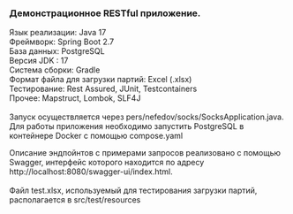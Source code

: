 <h3>Демонстрационное RESTful приложение.</h3>

Язык реализации: Java 17<br>
Фреймворк: Spring Boot 2.7<br>
База данных:  PostgreSQL<br>
Версия JDK : 17<br>
Система сборки: Gradle<br>
Формат файла для загрузки партий: Excel (.xlsx)<br>
Тестирование: Rest Assured, JUnit, Testcontainers<br>
Прочее: Mapstruct, Lombok, SLF4J<br>
 <br> Запуск осуществляется через pers/nefedov/socks/SocksApplication.java. <br>
Для работы приложения необходимо запустить PostgreSQL в контейнере Docker с помощью compose.yaml

Описание эндпойнтов с примерами запросов реализовано с помощью Swagger, интерфейс которого находится по адресу http://localhost:8080/swagger-ui/index.html. <br><br>
Файл test.xlsx, используемый для тестирования загрузки партий, располагается в src/test/resources
